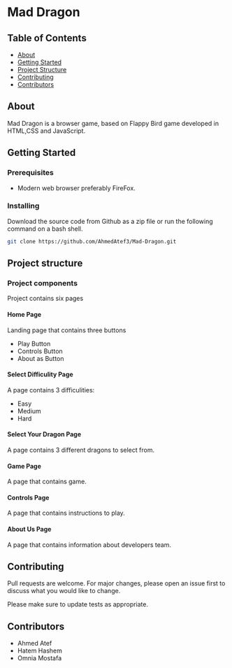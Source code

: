 # Mad Dragon

## Table of Contents
+ [About](#about)
+ [Getting Started](#getting_started)
+ [Project Structure](#project_structure)
+ [Contributing](#contributing)
+ [Contributors](#contributors)


## About <a name = "about"></a>
Mad Dragon is a browser game, based on Flappy Bird game developed in HTML,CSS and JavaScript.

## Getting Started <a name = "getting_started"></a>


### Prerequisites

 + Modern web browser preferably FireFox.

### Installing

Download the source code from Github as a zip file or run the following command on a bash shell.


```bash
git clone https://github.com/AhmedAtef3/Mad-Dragon.git
```

## Project structure <a name = "project_structure"></a>

### Project components 
Project contains six pages 
####  Home Page
Landing page that contains three buttons
+ Play Button
+ Controls Button
+ About as Button
#### Select Difficulity Page
A page contains 3 difficulities: 
+ Easy
+ Medium
+ Hard


####  Select Your Dragon Page
A page contains 3 different dragons to select from.

####  Game Page
A page that contains game.
####  Controls Page
A page that contains  instructions to play.
####  About Us Page
A page that contains information about developers team.

## Contributing <a name = "contributing"></a>
Pull requests are welcome. For major changes, please open an issue first to discuss what you would like to change.

Please make sure to update tests as appropriate.


 ## Contributors <a name = "contributors"></a>
 + Ahmed Atef
 + Hatem Hashem
 + Omnia Mostafa
